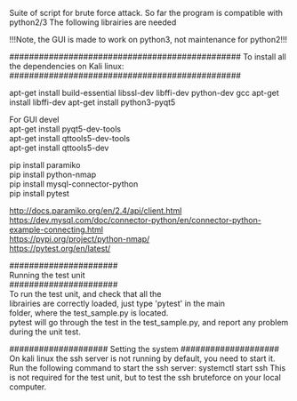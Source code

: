 Suite of script for brute force attack.
So far the program is compatible with python2/3
The following librairies are needed

!!!Note, the GUI is made to work on python3, not maintenance for python2!!!


###############################################
To install all the dependencies on Kali linux:
###############################################

apt-get install build-essential libssl-dev libffi-dev python-dev gcc
apt-get install libffi-dev
apt-get install python3-pyqt5  

For GUI devel  
apt-get install pyqt5-dev-tools  
apt-get install qttools5-dev-tools  
apt-get install qttools5-dev  

pip install paramiko  
pip install python-nmap  
pip install mysql-connector-python  
pip install pytest  

http://docs.paramiko.org/en/2.4/api/client.html  
https://dev.mysql.com/doc/connector-python/en/connector-python-example-connecting.html  
https://pypi.org/project/python-nmap/  
https://pytest.org/en/latest/  

######################  
Running the test unit  
######################  
To run the test unit, and check that all the   
librairies are correctly loaded, just type 'pytest' in the main  
folder, where the test_sample.py is located.  
pytest will go through the test in the test_sample.py, and report any
problem during the unit test.

####################
Setting the system
####################
On kali linux the ssh server is not running by default, 
you need to start it.
Run the following command to start the ssh server:
systemctl start ssh
This is not required for the test unit, but to test the ssh bruteforce
on your local computer.

